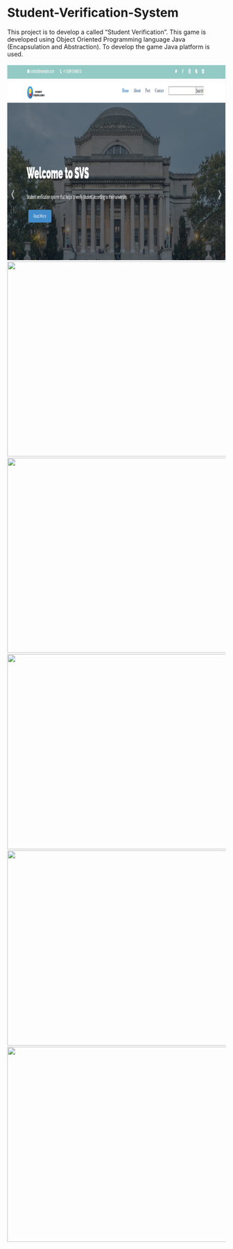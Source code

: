 # Student-Verification-System
This project is to develop a  called “Student Verification”. This game is developed using Object Oriented Programming language Java (Encapsulation and Abstraction). To develop the game Java platform is used.
</br>
</br>
<img src="verification/verification/img/01.PNG" width=1200 height=450>
</br>
<img src="verification/img/02.PNG" width=1200 height=450>
</br>
<img src="verification/img/03.PNG" width=1200 height=450>
</br>
<img src="verification/img/04.PNG" width=1200 height=450>
</br>
<img src="verification/img/05.PNG" width=1200 height=450>
</br>
<img src="verification/img/06.PNG" width=1200 height=450>
</br>
